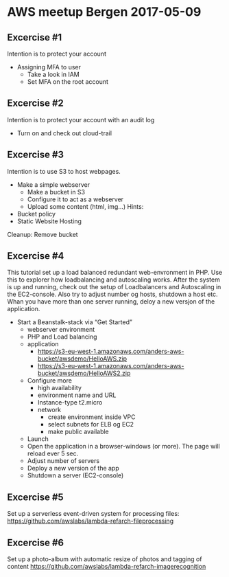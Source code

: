 # AWS meetup Bergen 2017-05-09

## Excercise #1
Intention is to protect your account
* Assigning MFA to user
  * Take a look in IAM
  * Set MFA on the root account

## Excercise #2
Intention is to protect your account with an audit log

* Turn on and check out cloud-trail

## Excercise #3
Intention is to use S3 to host webpages. 

* Make a simple webserver
  * Make a bucket in S3
  * Configure it to act as a webserver
  * Upload some content (html, img…)
Hints:
* Bucket policy
* Static Website Hosting

Cleanup: Remove bucket

## Excercise #4
This tutorial set up a load balanced redundant web-envronment in PHP. Use this to explorer how loadbalancing and autoscaling works. After the system is up and running, check out the setup of Loadbalancers and Autoscaling in the EC2-console. Also try to adjust number og hosts, shutdown a host etc. Whan you have more than one server running, deloy a new versjon of the application.

* Start a Beanstalk-stack via “Get Started”
  * webserver environment
  * PHP and Load balancing
  * application 
    * https://s3-eu-west-1.amazonaws.com/anders-aws-bucket/awsdemo/HelloAWS.zip
    * https://s3-eu-west-1.amazonaws.com/anders-aws-bucket/awsdemo/HelloAWS2.zip
  * Configure more
    * high availability
    * environment name and URL
    * Instance-type t2.micro
    * network
      * create environment inside VPC
      * select subnets for ELB og EC2
      * make public available
  * Launch
  * Open the application in a browser-windows (or more). The page will reload ever 5 sec. 
   * Adjust number of servers
   * Deploy a new version of the app 
   * Shutdown a server (EC2-console)

## Excercise #5
Set up a serverless event-driven system for processing files:
https://github.com/awslabs/lambda-refarch-fileprocessing

## Excercise #6
Set up a photo-album with automatic resize of photos and tagging of content
https://github.com/awslabs/lambda-refarch-imagerecognition

